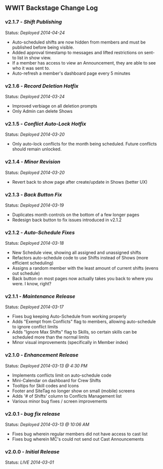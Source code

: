WWIT Backstage Change Log
-------------------------

### v2.1.7 - _Shift Publishing_
 Status: _Deployed 2014-04-24_

 - Auto-scheduled shifts are now hidden from members and must be published before being visible.
 - Added approval timestamp to messages and lifted restrictions on sent-to list in show view.
 - If a member has access to view an Announcement, they are able to see who it was sent to.
 - Auto-refresh a member's dashboard page every 5 minutes

### v2.1.6 - _Record Deletion Hotfix_
 Status: _Deployed 2014-03-24_

 - Improved verbiage on all deletion prompts
 - Only Admin can delete Shows

### v2.1.5 - _Conflict Auto-Lock Hotfix_
 Status: _Deployed 2014-03-20_

 - Only auto-lock conflicts for the month being scheduled.  Future conflicts
   should remain unlocked.

### v2.1.4 - _Minor Revision_
 Status: _Deployed 2014-03-20_

 - Revert back to show page after create/update in Shows (better UX)
 
### v2.1.3 - _Back Button Fix_
 Status: _Deployed 2014-03-19_

 - Duplicates month controls on the bottom of a few longer pages
 - Redesign back button to fix issues introduced in v2.1.2

### v2.1.2 - _Auto-Schedule Fixes_
 Status: _Deployed 2014-03-18_

 - New Schedule view, showing all assigned and unassigned shifts
 - Refactors auto-schedule code to use Shifts instead of Shows (more efficient scheduling)
 - Assigns a random member with the least amount of current shifts (evens out schedule)
 - Back button on most pages now actually takes you back to where you were. I know, right?

### v2.1.1 - _Maintenance Release_
 Status: _Deployed 2014-03-17_

 - Fixes bug keeping Auto-Schedule from working properly
 - Adds "Exempt from Conflicts" flag to members, allowing auto-schedule to ignore conflict limits
 - Adds "Ignore Max Shifts" flag to Skills, so certain skills can be scheduled more than the normal limits
 - Minor visual improvements (specifically in Member index)

### v2.1.0 - _Enhancement Release_
 Status: _Deployed 2014-03-13 @ 4:30 PM_

 - Implements conflicts limit on auto-schedule code
 - Mini-Calendar on dashboard for Crew Shifts
 - Tooltips for Skill codes and Icons
 - Footer and SiteTag no longer show on small (mobile) screens
 - Adds '# of Shifts' column to Conflicts Management list
 - Various minor bug fixes / screen improvements

### v2.0.1 - _bug fix release_
 Status: _Deployed 2014-03-13 @ 10:06 AM_

 - Fixes bug wherein regular members did not have access to cast list
 - Fixes bug wherein MC's could not send out Cast Announcements

### v2.0.0 - _Initial Release_
 Status: _LIVE 2014-03-01_
